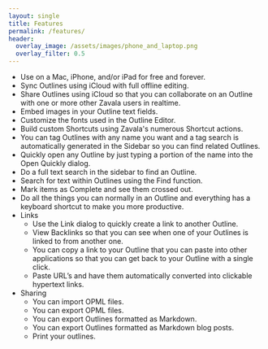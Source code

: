 ```yaml
---
layout: single
title: Features
permalink: /features/
header:
  overlay_image: /assets/images/phone_and_laptop.png
  overlay_filter: 0.5
---
```


* Use on a Mac, iPhone, and/or iPad for free and forever.
* Sync Outlines using iCloud with full offline editing.
* Share Outlines using iCloud so that you can collaborate on an Outline with one or more other Zavala users in realtime.
* Embed images in your Outline text fields.
* Customize the fonts used in the Outline Editor.
* Build custom Shortcuts using Zavala's numerous Shortcut actions.
* You can tag Outlines with any name you want and a tag search is automatically generated in the Sidebar so you can find related Outlines.
* Quickly open any Outline by just typing a portion of the name into the Open Quickly dialog.
* Do a full text search in the sidebar to find an Outline.
* Search for text within Outlines using the Find function.
* Mark items as Complete and see them crossed out.
* Do all the things you can normally in an Outline and everything has a keyboard shortcut to make you more productive.
* Links
	* Use the Link dialog to quickly create a link to another Outline.
	* View Backlinks so that you can see when one of your Outlines is linked to from another one.
	* You can copy a link to your Outline that you can paste into other applications so that you can get back to your Outline with a single click.
	* Paste URL’s and have them automatically converted into clickable hypertext links.
* Sharing
	* You can import OPML files.
	* You can export OPML files.
	* You can export Outlines formatted as Markdown.
	* You can export Outlines formatted as Markdown blog posts.
	* Print your outlines.
